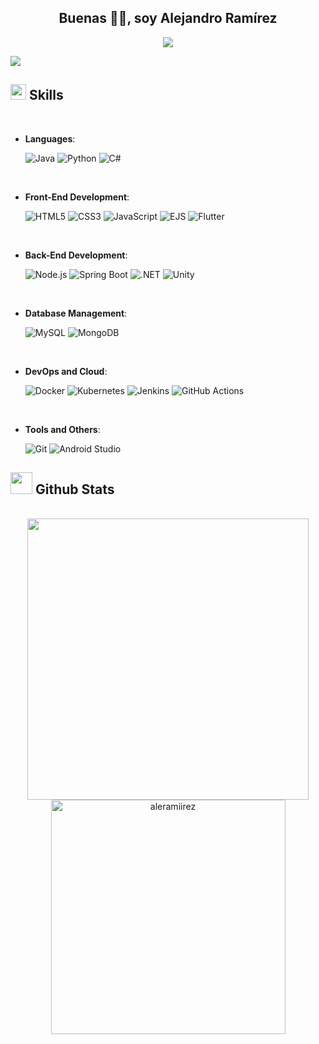 <div align="center">
  <h2>Buenas 👋🏻, soy Alejandro Ramírez</h2>
</div>

<p align="center">
  <a href="https://github.com/DenverCoder1/readme-typing-svg"><img src="https://readme-typing-svg.herokuapp.com?font=Time+New+Roman&color=cyan&size=25&center=true&vCenter=true&width=600&height=100&lines=Bienvenido+a+mi+perfil+de+GitHub;"></a>
</p>

<img src="https://github.com/aleramiirez/aleramiirez/assets/121113496/7d868aa0-d3d9-4af1-b340-4b3cd4c99c43"/>

## <img src="https://media2.giphy.com/media/QssGEmpkyEOhBCb7e1/giphy.gif?cid=ecf05e47a0n3gi1bfqntqmob8g9aid1oyj2wr3ds3mg700bl&rid=giphy.gif" width ="25"><b> Skills</b>
<br>

<p align="center">

- **Languages**:
    
    ![Java](https://img.shields.io/badge/Java-%23ED8B00.svg?style=for-the-badge&logo=java&logoColor=white)
    ![Python](https://img.shields.io/badge/Python-%2314354C.svg?style=for-the-badge&logo=python&logoColor=white)
    ![C#](https://img.shields.io/badge/C%23-%23239120.svg?style=for-the-badge&logo=c-sharp&logoColor=white)

<br>   
    
- **Front-End Development**:
    
    ![HTML5](https://img.shields.io/badge/HTML5-%23E34F26.svg?style=for-the-badge&logo=html5&logoColor=white)
    ![CSS3](https://img.shields.io/badge/CSS3-%231572B6.svg?style=for-the-badge&logo=css3&logoColor=white)
    ![JavaScript](https://img.shields.io/badge/JavaScript-%23F7DF1E.svg?style=for-the-badge&logo=javascript&logoColor=black)
    ![EJS](https://img.shields.io/badge/EJS-%23000000.svg?style=for-the-badge&logo=ejs&logoColor=white)
    ![Flutter](https://img.shields.io/badge/Flutter-%2302569B.svg?style=for-the-badge&logo=flutter&logoColor=white)

<br>

- **Back-End Development**:
    
    ![Node.js](https://img.shields.io/badge/Node.js-%2343853D.svg?style=for-the-badge&logo=node.js&logoColor=white)
    ![Spring Boot](https://img.shields.io/badge/Spring%20Boot-%236DB33F.svg?style=for-the-badge&logo=spring-boot&logoColor=white)
    ![.NET](https://img.shields.io/badge/.NET-%235C2D91.svg?style=for-the-badge&logo=dot-net&logoColor=white)
    ![Unity](https://img.shields.io/badge/Unity-%23000000.svg?style=for-the-badge&logo=unity&logoColor=white)

<br>

- **Database Management**:
    
    ![MySQL](https://img.shields.io/badge/MySQL-%2300f.svg?style=for-the-badge&logo=mysql&logoColor=white)
    ![MongoDB](https://img.shields.io/badge/MongoDB-%2347A248.svg?style=for-the-badge&logo=mongodb&logoColor=white)

<br>

- **DevOps and Cloud**:
    
    ![Docker](https://img.shields.io/badge/Docker-%230db7ed.svg?style=for-the-badge&logo=docker&logoColor=white)
    ![Kubernetes](https://img.shields.io/badge/Kubernetes-%23326ce5.svg?style=for-the-badge&logo=kubernetes&logoColor=white)
    ![Jenkins](https://img.shields.io/badge/Jenkins-%23D24939.svg?style=for-the-badge&logo=jenkins&logoColor=white)
    ![GitHub Actions](https://img.shields.io/badge/GitHub%20Actions-%232671E5.svg?style=for-the-badge&logo=github-actions&logoColor=white)

<br>

- **Tools and Others**:
    
    ![Git](https://img.shields.io/badge/Git-%23F05033.svg?style=for-the-badge&logo=git&logoColor=white)
    ![Android Studio](https://img.shields.io/badge/Android%20Studio-%233DDC84.svg?style=for-the-badge&logo=android-studio&logoColor=white)

</p>

## <img src="https://media.giphy.com/media/iY8CRBdQXODJSCERIr/giphy.gif" width="35"><b> Github Stats </b>
<br>

<div align="center">

<a href="https://github.com/aleramiirez/">
    <img src="https://github-readme-stats.vercel.app/api?username=aleramiirez&include_all_commits=true&count_private=true&show_icons=true&line_height=20&title_color=7A7ADB&icon_color=2234AE&text_color=D3D3D3&bg_color=0,000000,130F40" width="450"/>
    <img src="https://github-readme-stats.vercel.app/api/top-langs?username=aleramiirez&show_icons=true&locale=en&layout=compact&line_height=20&title_color=7A7ADB&icon_color=2234AE&text_color=D3D3D3&bg_color=0,000000,130F40" width="375" alt="aleramiirez"/>
</a>
</div>
